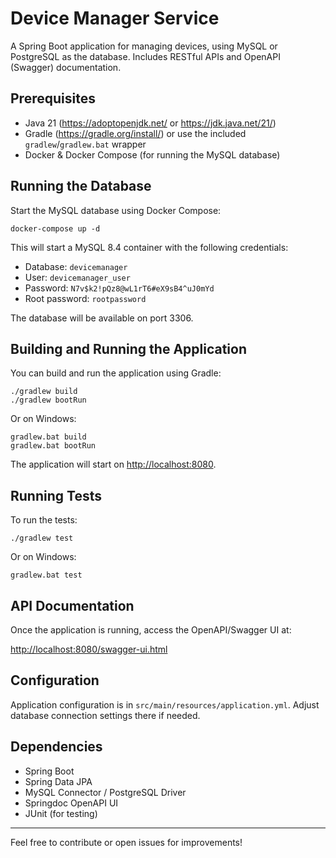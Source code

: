 # Device Manager Service

A Spring Boot application for managing devices, using MySQL or PostgreSQL as the database. Includes RESTful APIs and OpenAPI (Swagger) documentation.

## Prerequisites

- Java 21 (https://adoptopenjdk.net/ or https://jdk.java.net/21/)
- Gradle (https://gradle.org/install/) or use the included `gradlew`/`gradlew.bat` wrapper
- Docker & Docker Compose (for running the MySQL database)

## Running the Database

Start the MySQL database using Docker Compose:

```
docker-compose up -d
```

This will start a MySQL 8.4 container with the following credentials:
- Database: `devicemanager`
- User: `devicemanager_user`
- Password: `N7v$k2!pQz8@wL1rT6#eX9sB4^uJ0mYd`
- Root password: `rootpassword`

The database will be available on port 3306.

## Building and Running the Application

You can build and run the application using Gradle:

```
./gradlew build
./gradlew bootRun
```

Or on Windows:
```
gradlew.bat build
gradlew.bat bootRun
```

The application will start on [http://localhost:8080](http://localhost:8080).

## Running Tests

To run the tests:

```
./gradlew test
```

Or on Windows:
```
gradlew.bat test
```

## API Documentation

Once the application is running, access the OpenAPI/Swagger UI at:

[http://localhost:8080/swagger-ui.html](http://localhost:8080/swagger-ui.html)

## Configuration

Application configuration is in `src/main/resources/application.yml`. Adjust database connection settings there if needed.

## Dependencies

- Spring Boot
- Spring Data JPA
- MySQL Connector / PostgreSQL Driver
- Springdoc OpenAPI UI
- JUnit (for testing)

---

Feel free to contribute or open issues for improvements!
